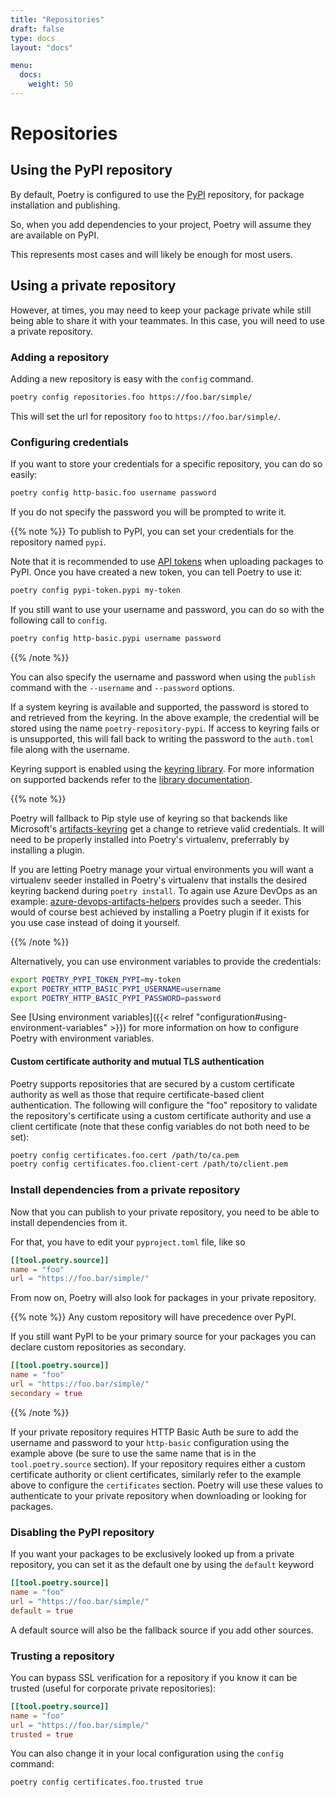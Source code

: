 ```yaml
---
title: "Repositories"
draft: false
type: docs
layout: "docs"

menu:
  docs:
    weight: 50
---
```


# Repositories

## Using the PyPI repository

By default, Poetry is configured to use the [PyPI](https://pypi.org) repository,
for package installation and publishing.

So, when you add dependencies to your project, Poetry will assume they are available
on PyPI.

This represents most cases and will likely be enough for most users.


## Using a private repository

However, at times, you may need to keep your package private while still being
able to share it with your teammates. In this case, you will need to use a private
repository.

### Adding a repository

Adding a new repository is easy with the `config` command.

```bash
poetry config repositories.foo https://foo.bar/simple/
```

This will set the url for repository `foo` to `https://foo.bar/simple/`.

### Configuring credentials

If you want to store your credentials for a specific repository, you can do so easily:

```bash
poetry config http-basic.foo username password
```

If you do not specify the password you will be prompted to write it.

{{% note %}}
To publish to PyPI, you can set your credentials for the repository named `pypi`.

Note that it is recommended to use [API tokens](https://pypi.org/help/#apitoken)
when uploading packages to PyPI.
Once you have created a new token, you can tell Poetry to use it:

```bash
poetry config pypi-token.pypi my-token
```

If you still want to use your username and password, you can do so with the following
call to `config`.

```bash
poetry config http-basic.pypi username password
```
{{% /note %}}


You can also specify the username and password when using the `publish` command
with the `--username` and `--password` options.

If a system keyring is available and supported, the password is stored to and retrieved from the keyring. In the above example, the credential will be stored using the name `poetry-repository-pypi`. If access to keyring fails or is unsupported, this will fall back to writing the password to the `auth.toml` file along with the username.

Keyring support is enabled using the [keyring library](https://pypi.org/project/keyring/). For more information on supported backends refer to the [library documentation](https://keyring.readthedocs.io/en/latest/?badge=latest).

{{% note %}}

Poetry will fallback to Pip style use of keyring so that backends like
Microsoft's [artifacts-keyring](https://pypi.org/project/artifacts-keyring/) get a change to retrieve
valid credentials. It will need to be properly installed into Poetry's virtualenv,
preferrably by installing a plugin.

If you are letting Poetry manage your virtual environments you will want a virtualenv
seeder installed in Poetry's virtualenv that installs the desired keyring backend
during `poetry install`. To again use Azure DevOps as an example: [azure-devops-artifacts-helpers](https://pypi.org/project/azure-devops-artifacts-helpers/)
provides such a seeder. This would of course best achieved by installing a Poetry plugin
if it exists for you use case instead of doing it yourself.

{{% /note %}}

Alternatively, you can use environment variables to provide the credentials:

```bash
export POETRY_PYPI_TOKEN_PYPI=my-token
export POETRY_HTTP_BASIC_PYPI_USERNAME=username
export POETRY_HTTP_BASIC_PYPI_PASSWORD=password
```

See [Using environment variables]({{< relref "configuration#using-environment-variables" >}}) for more information
on how to configure Poetry with environment variables.

#### Custom certificate authority and mutual TLS authentication
Poetry supports repositories that are secured by a custom certificate authority as well as those that require
certificate-based client authentication.  The following will configure the "foo" repository to validate the repository's
certificate using a custom certificate authority and use a client certificate (note that these config variables do not
both need to be set):

```bash
poetry config certificates.foo.cert /path/to/ca.pem
poetry config certificates.foo.client-cert /path/to/client.pem
```

### Install dependencies from a private repository

Now that you can publish to your private repository, you need to be able to
install dependencies from it.

For that, you have to edit your `pyproject.toml` file, like so

```toml
[[tool.poetry.source]]
name = "foo"
url = "https://foo.bar/simple/"
```

From now on, Poetry will also look for packages in your private repository.

{{% note %}}
Any custom repository will have precedence over PyPI.

If you still want PyPI to be your primary source for your packages
you can declare custom repositories as secondary.

```toml
[[tool.poetry.source]]
name = "foo"
url = "https://foo.bar/simple/"
secondary = true
```
{{% /note %}}

If your private repository requires HTTP Basic Auth be sure to add the username and
password to your `http-basic` configuration using the example above (be sure to use the
same name that is in the `tool.poetry.source` section). If your repository requires either
a custom certificate authority or client certificates, similarly refer to the example above to configure the
`certificates` section. Poetry will use these values to authenticate to your private repository when downloading or
looking for packages.


### Disabling the PyPI repository

If you want your packages to be exclusively looked up from a private
repository, you can set it as the default one by using the `default` keyword

```toml
[[tool.poetry.source]]
name = "foo"
url = "https://foo.bar/simple/"
default = true
```

A default source will also be the fallback source if you add other sources.

### Trusting a repository

You can bypass SSL verification for a repository if you know it can be trusted (useful for corporate private repositories):

```toml
[[tool.poetry.source]]
name = "foo"
url = "https://foo.bar/simple/"
trusted = true
```

You can also change it in your local configuration using the `config` command:
```bash
poetry config certificates.foo.trusted true
```
